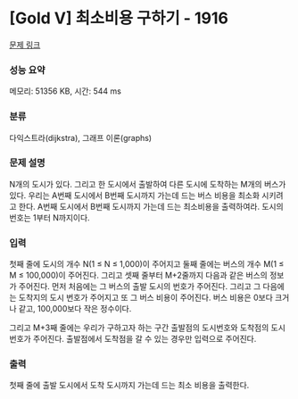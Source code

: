 # [Gold V] 최소비용 구하기 - 1916 

[문제 링크](https://www.acmicpc.net/problem/1916) 

### 성능 요약

메모리: 51356 KB, 시간: 544 ms

### 분류

다익스트라(dijkstra), 그래프 이론(graphs)

### 문제 설명

<p>N개의 도시가 있다. 그리고 한 도시에서 출발하여 다른 도시에 도착하는 M개의 버스가 있다. 우리는 A번째 도시에서 B번째 도시까지 가는데 드는 버스 비용을 최소화 시키려고 한다. A번째 도시에서 B번째 도시까지 가는데 드는 최소비용을 출력하여라. 도시의 번호는 1부터 N까지이다.</p>

### 입력 

 <p>첫째 줄에 도시의 개수 N(1 ≤ N ≤ 1,000)이 주어지고 둘째 줄에는 버스의 개수 M(1 ≤ M ≤ 100,000)이 주어진다. 그리고 셋째 줄부터 M+2줄까지 다음과 같은 버스의 정보가 주어진다. 먼저 처음에는 그 버스의 출발 도시의 번호가 주어진다. 그리고 그 다음에는 도착지의 도시 번호가 주어지고 또 그 버스 비용이 주어진다. 버스 비용은 0보다 크거나 같고, 100,000보다 작은 정수이다.</p>

<p>그리고 M+3째 줄에는 우리가 구하고자 하는 구간 출발점의 도시번호와 도착점의 도시번호가 주어진다. 출발점에서 도착점을 갈 수 있는 경우만 입력으로 주어진다.</p>

### 출력 

 <p>첫째 줄에 출발 도시에서 도착 도시까지 가는데 드는 최소 비용을 출력한다.</p>

